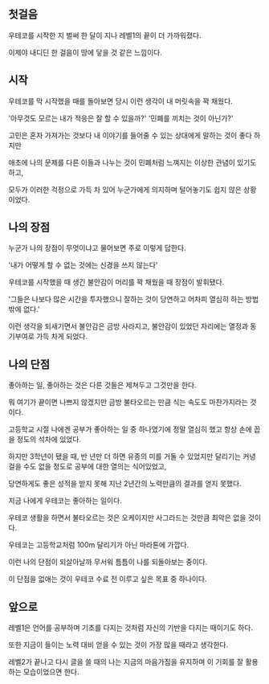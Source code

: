 ## 첫걸음

우테코를 시작한 지 벌써 한 달이 지나 레벨1의 끝이 더 가까워졌다.

이제야 내디딘 한 걸음이 땅에 닿을 것 같은 느낌이다.

## 시작

우테코를 막 시작했을 때를 돌아보면 당시 이런 생각이 내 머릿속을 꽉 채웠다.

'아무것도 모르는 내가 적응은 잘 할 수 있을까?'
'민폐를 끼치는 것이 아닌가?'

고민은 혼자 가져가는 것보다 내 이야기를 들어줄 수 있는 상대에게 말하는 것이 좋다 하지만

애초에 나의 문제를 다른 이들과 나누는 것이 민폐처럼 느껴지는 이상한 관념이 있기도 하고,

모두가 이러한 걱정으로 가득 차 있어 누군가에게 의지하며 털어놓기도 쉽지 않은 상황이었다.

## 나의 장점

누군가 나의 장점이 무엇이냐고 물어보면 주로 이렇게 답한다.

'내가 어떻게 할 수 없는 것에는 신경을 쓰지 않는다'

우테코를 시작했을 때 생긴 불안감이 머리를 꽉 채웠을 때 장점이 발휘됐다.

'그들은 나보다 많은 시간을 투자했으니 잘하는 것이 당연하고 어차피 열심히 하는 방법밖에 없다.'

이런 생각을 되새기면서 불안감은 금방 사라지고, 불안감이 있었던 자리에는 열정과 동기부여로 가득 차게 되었다.

## 나의 단점

좋아하는 일, 좋아하는 것은 다른 것들은 제쳐두고 그것만을 한다.


뭐 여기가 끝이면 나쁘지 않겠지만 금방 불타오르는 만큼 식는 속도도 마찬가지라는 것이다.

고등학교 시절 나에겐 공부가 좋아하는 일 중 하나였기에 정말 열심히 했고 항상 손에 꼽을 정도의 석차에 있었다.  

하지만 3학년이 됐을 때, 반 년만 더 하면 유종의 미를 거둘 수 있었지만 달리기는 커녕 걸을 수도 없을 정도로 공부에 대한 열의는 식어있었고,  

당연하게도 좋은 성적을 받지 못해 지난 2년간의 노력만큼의 결과를 얻지 못했다.

지금 나에게 우테코는 좋아하는 일이다.

우테코 생활을 하면서 불타오르는 것은 오케이지만 사그라드는 것만큼 최악은 없을 것이다.

우테코는 고등학교처럼 100m 달리기가 아닌 마라톤에 가깝다.

이런 나의 단점이 되살아날까 무서워 틈틈이 나를 되돌아보는 중이다.

이 단점을 없애는 것이 우테코 수료 전 이루고 싶은 목표 중 하나이다.

## 앞으로

레벨1은 언어를 공부하며 기초를 다지는 것처럼 자신의 기반을 다지는 때이기도 하다.

또한 지금이 들이는 노력 대비 얻을 수 있는 것이 가장 많을 때라고  생각한다.

레벨2가 끝나고 다시 글을 쓸 때의 나는 지금의 마음가짐을 유지하며 이 기회를 잘 활용하는 모습이었으면 한다.




